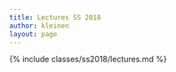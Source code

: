 ```yaml
---
title: Lectures SS 2018
author: kleinen
layout: page
---
```


{% include classes/ss2018/lectures.md %}
